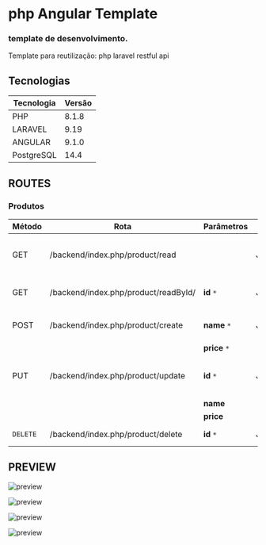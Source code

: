 # php Angular Template
### template de desenvolvimento. 

<p>Template para reutilização:  php laravel restful api</p>

## Tecnologias 

| Tecnologia  | Versão |
| ------ | ------ |
| PHP | 8.1.8 |
| LARAVEL | 9.19 |
| ANGULAR | 9.1.0 |
| PostgreSQL | 14.4  |


## ROUTES 

### Produtos
| Método | Rota | Parâmetros | Tipo  | Descrição
| ------ | ------ | ------ | ------ |------ |
| GET | /backend/index.php/product/read | |   JSON     | Retorna todos produtos criados.
| GET | /backend/index.php/product/readById/| **id**  `*` |   JSON     | Retorna  produto selecionado. 
| POST | /backend/index.php/product/create |**name**  `*` |JSON | Cria um novo produto. 
| |  | **price**  `*`             |         |
| PUT | /backend/index.php/product/update  |**id**  `*` | JSON |Altera informações de um produto.         |  
|  | | **name**  |
|  |  | **price**  |
| `DELETE` |  /backend/index.php/product/delete  | **id**  `*` | JSON |Deleta um produto.

## PREVIEW

![preview](https://github.com/joseEstudos/laraAngularTemplate/blob/91dffef34b7083650c323a139dddeba7d6117499/summary/prints/produtos.png)

![preview](https://github.com/joseEstudos/laraAngularTemplate/blob/91dffef34b7083650c323a139dddeba7d6117499/summary/prints/novoProduto.png)

![preview](https://github.com/joseEstudos/laraAngularTemplate/blob/91dffef34b7083650c323a139dddeba7d6117499/summary/prints/excluirProduto.png)

![preview](https://github.com/joseEstudos/laraAngularTemplate/blob/91dffef34b7083650c323a139dddeba7d6117499/summary/prints/editarProduto.png)
